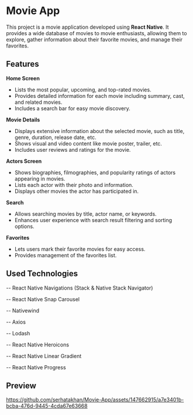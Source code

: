 # Movie App

This project is a movie application developed using **React Native**. It provides a wide database of movies to movie enthusiasts, allowing them to explore, gather information about their favorite movies, and manage their favorites.

## Features

**Home Screen**
* Lists the most popular, upcoming, and top-rated movies.
* Provides detailed information for each movie including summary, cast, and related movies.
* Includes a search bar for easy movie discovery.

**Movie Details**
* Displays extensive information about the selected movie, such as title, genre, duration, release date, etc.
* Shows visual and video content like movie poster, trailer, etc.
* Includes user reviews and ratings for the movie.

**Actors Screen**
* Shows biographies, filmographies, and popularity ratings of actors appearing in movies.
* Lists each actor with their photo and information.
* Displays other movies the actor has participated in.

**Search**
* Allows searching movies by title, actor name, or keywords.
* Enhances user experience with search result filtering and sorting options.

**Favorites**
* Lets users mark their favorite movies for easy access.
* Provides management of the favorites list.

## Used Technologies

-- React Native Navigations (Stack & Native Stack Navigator)

-- React Native Snap Carousel

-- Nativewind

-- Axios

-- Lodash

-- React Native Heroicons

-- React Native Linear Gradient

-- React Native Progress

## Preview

https://github.com/serhatakhan/Movie-App/assets/147662915/a7e3401b-bcba-476d-9445-4cda67e63668









